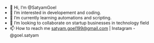 - 👋 Hi, I’m @SatyamGoel
- 👀 I’m interested in developement and coding.
- 🌱 I’m currently learning automations and scripting.
- 💞️ I’m looking to collaborate on startup businesses in technology field  
- 📫 How to reach me satyam.goel199@gmail.com | Instagram - @goel.satyam

<!---
SatyamGoel2018/SatyamGoel2018 is a ✨ special ✨ repository because its `README.md` (this file) appears on your GitHub profile.
You can click the Preview link to take a look at your changes.
--->
